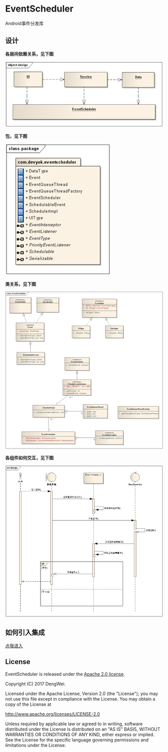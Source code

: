 # EventScheduler
Android事件分发库

## 设计 ##

**各层间依赖关系，见下图**

![](https://raw.githubusercontent.com/devyok/EventScheduler/master/eventscheduler_design_layer.png)

**包，见下图**

![](https://raw.githubusercontent.com/devyok/EventScheduler/master/eventscheduler_design_package.png)

**类关系，见下图**

![](https://raw.githubusercontent.com/devyok/EventScheduler/master/eventscheduler_design_class.png)


**各组件如何交互，见下图**

![](https://raw.githubusercontent.com/devyok/EventScheduler/master/eventscheduler_design_seq.png)

## 如何引入集成 ##

[点我进入](https://github.com/devyok/EventScheduler/blob/master/README.md)


## License ##
EventScheduler is released under the [Apache 2.0 license](https://github.com/devyok/EventScheduler/blob/master/LICENSE).


Copyright (C) 2017 DengWei.

Licensed under the Apache License, Version 2.0 (the "License");
you may not use this file except in compliance with the License.
You may obtain a copy of the License at

  http://www.apache.org/licenses/LICENSE-2.0

Unless required by applicable law or agreed to in writing, software
distributed under the License is distributed on an "AS IS" BASIS,
WITHOUT WARRANTIES OR CONDITIONS OF ANY KIND, either express or implied.
See the License for the specific language governing permissions and
limitations under the License.
